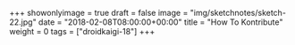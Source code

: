 +++
showonlyimage = true
draft = false
image = "img/sketchnotes/sketch-22.jpg"
date = "2018-02-08T08:00:00+00:00"
title = "How To Kontribute"
weight = 0
tags = ["droidkaigi-18"]
+++

